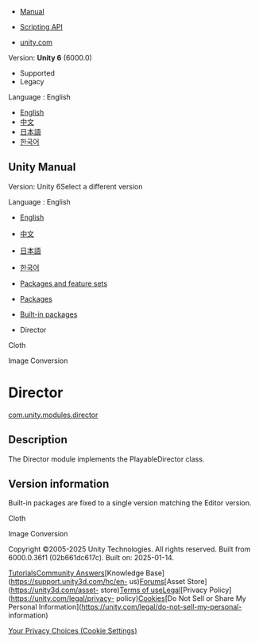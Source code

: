 [](https://docs.unity3d.com)

  * [Manual](../Manual/index.html)
  * [Scripting API](../ScriptReference/index.html)

  * [unity.com](https://unity.com/)

Version: **Unity 6** (6000.0)

  * Supported
  * Legacy

Language : English

  * [English](/Manual/com.unity.modules.director.html)
  * [中文](/cn/current/Manual/com.unity.modules.director.html)
  * [日本語](/ja/current/Manual/com.unity.modules.director.html)
  * [한국어](/kr/current/Manual/com.unity.modules.director.html)

[](https://docs.unity3d.com)

## Unity Manual

Version: Unity 6Select a different version

Language : English

  * [English](/Manual/com.unity.modules.director.html)
  * [中文](/cn/current/Manual/com.unity.modules.director.html)
  * [日本語](/ja/current/Manual/com.unity.modules.director.html)
  * [한국어](/kr/current/Manual/com.unity.modules.director.html)

  * [Packages and feature sets](PackagesList.html)
  * [Packages](Packages-all.html)
  * [Built-in packages](pack-build.html)
  * Director 

[](com.unity.modules.cloth.html)

Cloth

[](com.unity.modules.imageconversion.html)

Image Conversion

# Director

[com.unity.modules.director](https://docs.unity3d.com/6000.0/Documentation/ScriptReference/UnityEngine.DirectorModule.html)

## Description

The Director module implements the PlayableDirector class.

## Version information

Built-in packages are fixed to a single version matching the Editor version.

[](com.unity.modules.cloth.html)

Cloth

[](com.unity.modules.imageconversion.html)

Image Conversion

Copyright ©2005-2025 Unity Technologies. All rights reserved. Built from
6000.0.36f1 (02b661dc617c). Built on: 2025-01-14.

[Tutorials](https://learn.unity.com/)[Community
Answers](https://answers.unity3d.com)[Knowledge
Base](https://support.unity3d.com/hc/en-
us)[Forums](https://forum.unity3d.com)[Asset Store](https://unity3d.com/asset-
store)[Terms of
use](https://docs.unity3d.com/Manual/TermsOfUse.html)[Legal](https://unity.com/legal)[Privacy
Policy](https://unity.com/legal/privacy-
policy)[Cookies](https://unity.com/legal/cookie-policy)[Do Not Sell or Share
My Personal Information](https://unity.com/legal/do-not-sell-my-personal-
information)

[Your Privacy Choices (Cookie Settings)](javascript:void\(0\);)

